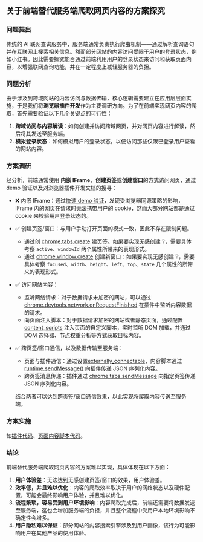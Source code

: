 ## 关于前端替代服务端爬取网页内容的方案探究

### 问题提出

传统的 AI 联网查询服务中，服务端通常负责执行爬虫机制——通过解析查询语句并在互联网上搜索相关信息。然而部分网站的内容访问受限于用户的登录状态，例如小红书。因此需要探究能否通过前端利用用户的登录状态来访问和获取页面内容，以增强联网查询功能，并在一定程度上减轻服务器的负担。

### 问题分析

由于涉及到跨域网站的内容访问与数据传输，核心逻辑需要建立在应用层层面实施，于是我们将**浏览器插件开发**作为主要调研方向。为了在前端实现网页内容的爬取，首先需要验证以下几个关键点的可行性：

1. **跨域访问与内容解读**：如何创建并访问跨域网页，并对网页内容进行解读，然后将其发送至服务端。
2. **模拟登录状态**：如何模拟用户的登录状态，以便访问那些仅限已登录用户查看的网站内容。

### 方案调研

经分析，前端通常使用 **内嵌 IFrame**、**创建页签**或**创建窗口**的方式访问网页，通过 demo 验证以及对浏览器插件开发文档的搜寻：

- ❌ 内嵌 IFrame：通过[快速 demo 验证](./iframe.html)，发现受浏览器同源策略的影响，IFrame 内的网页在请求时无法携带用户的 cookie，然而大部分网站都是通过 cookie 来校验用户登录状态的。

- ✅ 创建页签/窗口：与用户手动打开页面的模式一致，因此不存在限制问题。

  - 通过创 [chrome.tabs.create](https://developer.chrome.com/docs/extensions/reference/api/tabs#method-create) 建页签。如果要实现无感创建 ❔，需要具体考察 `active`、`windowId` 两个属性所带来的表现形式。
  - 通过 [chrome.window.create](https://developer.chrome.com/docs/extensions/reference/api/windows#method-create) 创建新窗口：如果要实现无感创建 ❔，需要具体考察 `focused`、`width`、`height`、`left`、`top`、`state` 几个属性的所带来的表现形式。

- ✅ 访问网站内容：

  - 监听网络请求：对于数据请求未加密的网站，可以通过 [chrome.devtools.network.onRequestFinished](https://developer.chrome.com/docs/extensions/reference/api/devtools/network#event-onRequestFinished) 在插件中监听内容数据的请求。
  - 向页面注入脚本：对于数据请求加密的网站或者静态页面，通过配置 [content_scripts](https://developer.chrome.com/docs/extensions/get-started/tutorial/scripts-on-every-tab#step-3) 注入页面的自定义脚本，实时监听 DOM 加载，并通过 DOM 选择器、节点权重分析等方式获取目标内容。

- ✅ 跨页签/窗口通信，以及数据传输至服务端：

  - 页面与插件通信：通过设置[externally_connectable](https://developer.chrome.com/docs/extensions/develop/concepts/messaging?hl=zh-cn#external-webpage)，内容脚本通过 [runtime.sendMessage()](https://developer.chrome.com/docs/extensions/reference/api/runtime?hl=zh-cn#method-sendMessage) 向插件传递 JSON 序列化内容。
  - 跨页签消息传递：插件通过 [chrome.tabs.sendMessage](https://developer.chrome.com/docs/extensions/reference/api/tabs?hl=zh-cn#method-sendMessage) 向指定页签传递 JSON 序列化内容。

  结合两者可以达到跨页签/窗口通信效果，以此实现将爬取内容传送至服务端。

### 方案实施

如[插件代码](./background.js)、[页面内容脚本代码](./scripts/content.js)。

### 结论

前端替代服务端爬取网页内容的方案难以实现，具体体现在以下方面：

1. **用户体验差**：无法达到无感创建页签/窗口的效果，用户体验差。
2. **效率低，并且难以优化**：内容的爬取效率取决于用户的网络状态以及硬件配置，可能会最终影响用户体验，并且难以优化。
3. **流程繁琐，容易受到用户环境影响**：内容爬取完成后，前端还需要将数据发送至服务端，这也会增加服务端的负担，并且整个流程中受用户本地环境影响不确定性会增多。
4. **用户隐私难以保证**：部分网站的内容搜索引擎涉及到用户画像，该行为可能影响用户在其他产品的使用体验。
